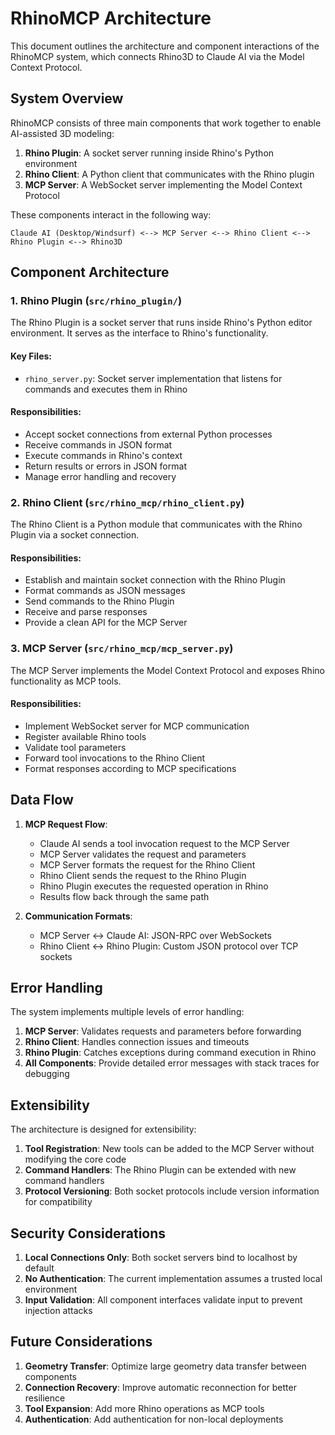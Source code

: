# RhinoMCP Architecture

This document outlines the architecture and component interactions of the RhinoMCP system, which connects Rhino3D to Claude AI via the Model Context Protocol.

## System Overview

RhinoMCP consists of three main components that work together to enable AI-assisted 3D modeling:

1. **Rhino Plugin**: A socket server running inside Rhino's Python environment
2. **Rhino Client**: A Python client that communicates with the Rhino plugin
3. **MCP Server**: A WebSocket server implementing the Model Context Protocol

These components interact in the following way:

```
Claude AI (Desktop/Windsurf) <--> MCP Server <--> Rhino Client <--> Rhino Plugin <--> Rhino3D
```

## Component Architecture

### 1. Rhino Plugin (`src/rhino_plugin/`)

The Rhino Plugin is a socket server that runs inside Rhino's Python editor environment. It serves as the interface to Rhino's functionality.

#### Key Files:
- `rhino_server.py`: Socket server implementation that listens for commands and executes them in Rhino

#### Responsibilities:
- Accept socket connections from external Python processes
- Receive commands in JSON format
- Execute commands in Rhino's context
- Return results or errors in JSON format
- Manage error handling and recovery

### 2. Rhino Client (`src/rhino_mcp/rhino_client.py`)

The Rhino Client is a Python module that communicates with the Rhino Plugin via a socket connection.

#### Responsibilities:
- Establish and maintain socket connection with the Rhino Plugin
- Format commands as JSON messages
- Send commands to the Rhino Plugin
- Receive and parse responses
- Provide a clean API for the MCP Server

### 3. MCP Server (`src/rhino_mcp/mcp_server.py`)

The MCP Server implements the Model Context Protocol and exposes Rhino functionality as MCP tools.

#### Responsibilities:
- Implement WebSocket server for MCP communication
- Register available Rhino tools
- Validate tool parameters
- Forward tool invocations to the Rhino Client
- Format responses according to MCP specifications

## Data Flow

1. **MCP Request Flow**:
   - Claude AI sends a tool invocation request to the MCP Server
   - MCP Server validates the request and parameters
   - MCP Server formats the request for the Rhino Client
   - Rhino Client sends the request to the Rhino Plugin
   - Rhino Plugin executes the requested operation in Rhino
   - Results flow back through the same path

2. **Communication Formats**:
   - MCP Server <-> Claude AI: JSON-RPC over WebSockets
   - Rhino Client <-> Rhino Plugin: Custom JSON protocol over TCP sockets

## Error Handling

The system implements multiple levels of error handling:

1. **MCP Server**: Validates requests and parameters before forwarding
2. **Rhino Client**: Handles connection issues and timeouts
3. **Rhino Plugin**: Catches exceptions during command execution in Rhino
4. **All Components**: Provide detailed error messages with stack traces for debugging

## Extensibility

The architecture is designed for extensibility:

1. **Tool Registration**: New tools can be added to the MCP Server without modifying the core code
2. **Command Handlers**: The Rhino Plugin can be extended with new command handlers
3. **Protocol Versioning**: Both socket protocols include version information for compatibility

## Security Considerations

1. **Local Connections Only**: Both socket servers bind to localhost by default
2. **No Authentication**: The current implementation assumes a trusted local environment
3. **Input Validation**: All component interfaces validate input to prevent injection attacks

## Future Considerations

1. **Geometry Transfer**: Optimize large geometry data transfer between components
2. **Connection Recovery**: Improve automatic reconnection for better resilience
3. **Tool Expansion**: Add more Rhino operations as MCP tools
4. **Authentication**: Add authentication for non-local deployments
